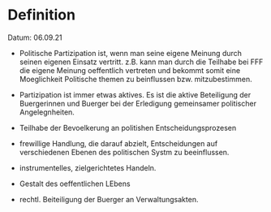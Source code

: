# Definition

Datum: 06.09.21

- Politische Partizipation ist, wenn man seine eigene Meinung durch seinen eigenen Einsatz vertritt. z.B. kann man durch die Teilhabe bei FFF die eigene Meinung oeffentlich vertreten
und bekommt somit eine Moeglichkeit Politische themen zu beinflussen bzw. mitzubestimmen.

- Partizipation ist immer etwas aktives. Es ist die aktive Beteiligung der Buergerinnen und Buerger bei der Erledigung gemeinsamer politischer Angelegnheiten.
- Teilhabe der Bevoelkerung an politishen Entscheidungsprozesen
- frewillige Handlung, die darauf abzielt, Entscheidungen auf verschiedenen Ebenen des politischen Systm zu beeinflussen.
- instrumentelles, zielgerichtetes Handeln.
- Gestalt des oeffentlichen LEbens
- rechtl. Beiteiligung der Buerger an Verwaltungsakten.
